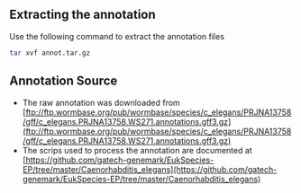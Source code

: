 ## Extracting the annotation

Use the following command to extract the annotation files

```bash
tar xvf annot.tar.gz
```

## Annotation Source

* The raw annotation was downloaded from [ftp://ftp.wormbase.org/pub/wormbase/species/c_elegans/PRJNA13758/gff/c_elegans.PRJNA13758.WS271.annotations.gff3.gz](ftp://ftp.wormbase.org/pub/wormbase/species/c_elegans/PRJNA13758/gff/c_elegans.PRJNA13758.WS271.annotations.gff3.gz)
* The scrips used to process the annotation are documented at [https://github.com/gatech-genemark/EukSpecies-EP/tree/master/Caenorhabditis_elegans](https://github.com/gatech-genemark/EukSpecies-EP/tree/master/Caenorhabditis_elegans)

